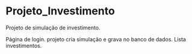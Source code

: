 # Projeto_Investimento

Projeto de simulação de investimento.

Página de login.
projeto cria simulação e grava no banco de dados.
Lista investimentos.
